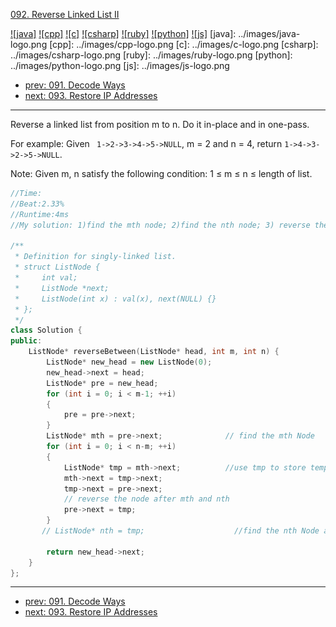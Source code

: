 [092. Reverse Linked List II](https://leetcode.com/problems/reverse-linked-list-ii/)

[![java]](../java/092-reverse-linked-list-ii.md)
[![cpp]](../cpp/092-reverse-linked-list-ii.md)
[![c]](../c/092-reverse-linked-list-ii.md)
[![csharp]](../csharp/092-reverse-linked-list-ii.md)
[![ruby]](../ruby/092-reverse-linked-list-ii.md)
[![python]](../python/092-reverse-linked-list-ii.md)
[![js]](../js/092-reverse-linked-list-ii.md)
[java]: ../images/java-logo.png
[cpp]: ../images/cpp-logo.png
[c]: ../images/c-logo.png
[csharp]: ../images/csharp-logo.png
[ruby]: ../images/ruby-logo.png
[python]: ../images/python-logo.png
[js]: ../images/js-logo.png

- [prev: 091. Decode Ways](091-decode-ways.md)
- [next: 093. Restore IP Addresses](093-restore-ip-addresses.md)

---
Reverse a linked list from position m to n. Do it in-place and in one-pass.

For example:
Given ``` 1->2->3->4->5->NULL```, m = 2 and n = 4, 
return ```1->4->3->2->5->NULL```.

Note:
Given m, n satisfy the following condition:
1 ≤ m ≤ n ≤ length of list.

```C++
//Time:
//Beat:2.33%
//Runtime:4ms
//My solution: 1)find the mth node; 2)find the nth node; 3) reverse the nodes after mth and nth.

/**
 * Definition for singly-linked list.
 * struct ListNode {
 *     int val;
 *     ListNode *next;
 *     ListNode(int x) : val(x), next(NULL) {}
 * };
 */
class Solution {
public:
    ListNode* reverseBetween(ListNode* head, int m, int n) {
        ListNode* new_head = new ListNode(0);
        new_head->next = head;
        ListNode* pre = new_head;
        for (int i = 0; i < m-1; ++i)
        {
        	pre = pre->next;
        }
        ListNode* mth = pre->next;  			// find the mth Node
        for (int i = 0; i < n-m; ++i)
        {
        	ListNode* tmp = mth->next; 			//use tmp to store temp node until find the nth Node
        	mth->next = tmp->next;              
        	tmp->next = pre->next;
        	// reverse the node after mth and nth
        	pre->next = tmp;
        }
       // ListNode* nth = tmp;                    //find the nth Node and finish the reverse

        return new_head->next;
    }
};
```


---

- [prev: 091. Decode Ways](091-decode-ways.md)
- [next: 093. Restore IP Addresses](093-restore-ip-addresses.md)
